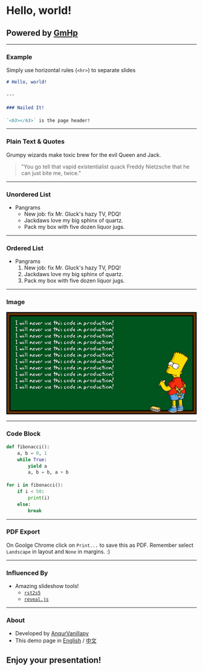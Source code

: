 # Hello, world!

## Powered by [GmHp](https://github.com/anqurvanillapy/gmhp)

---

### Example

Simply use horizontal rules (`<hr>`) to separate slides

```markdown
# Hello, world!

---

### Nailed It!

`<h3></h3>` is the page header!
```

---

### Plain Text & Quotes

Grumpy wizards make toxic brew for the evil Queen and Jack.

> "You go tell that vapid existentialist quack Freddy Nietzsche that
he can just bite me, twice."

---

### Unordered List

- Pangrams
    + New job: fix Mr. Gluck's hazy TV, PDQ!
    + Jackdaws love my big sphinx of quartz.
    + Pack my box with five dozen liquor jugs.

---

### Ordered List

- Pangrams
    1. New job: fix Mr. Gluck's hazy TV, PDQ!
    2. Jackdaws love my big sphinx of quartz.
    3. Pack my box with five dozen liquor jugs.

---

### Image

![i-will-never-use-this-code-in-production](i-will-never-use-this-code-in-production.gif)

---

### Code Block

```python
def fibonacci():
    a, b = 0, 1
    while True:
        yield a
        a, b = b, a + b

for i in fibonacci():
    if i < 50:
        print(i)
    else:
        break
```

---

### PDF Export

On Goolge Chrome click on `Print...` to save this as PDF. Remember
select `Landscape` in layout and `None` in margins. :)

---

### Influenced By

- Amazing slideshow tools!
    + [`rst2s5`](http://docutils.sourceforge.net/docs/user/slide-shows.html)
    + [`reveal.js`](https://github.com/hakimel/reveal.js)

---

### About

- Developed by [AnqurVanillapy](http://anqurvanillapy.github.io)
- This demo page in [English](index.html) / [中文](index-zh_cn.html)

## Enjoy your presentation!
